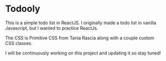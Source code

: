 # Todooly

This is a simple todo list in ReactJS. I originally made a todo list in vanilla Javascript, but I wanted to practice ReactJs.

The CSS is Primitive CSS from Tania Rascia along with a couple custom CSS classes.

I will be continuously working on this project and updating it so stay tuned!
